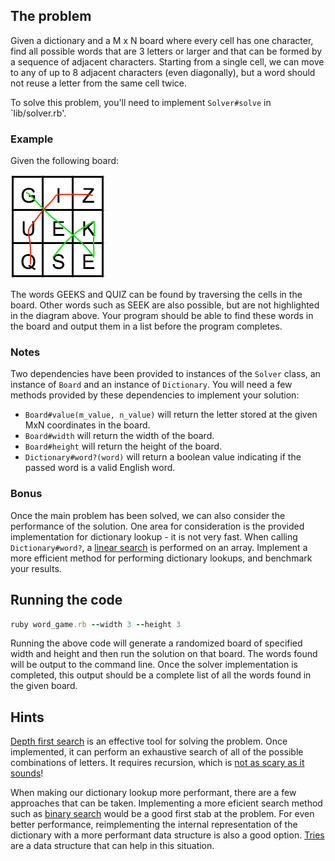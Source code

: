 ## The problem

Given a dictionary and a M x N board where every cell has one character, find all possible words that are 3 letters or larger and that can be formed by a sequence of adjacent characters. Starting from a single cell, we can move to any of up to 8 adjacent characters (even diagonally), but a word should not reuse a letter from the same cell twice.

To solve this problem, you'll need to implement `Solver#solve` in `lib/solver.rb'. 

### Example
Given the following board:

![board](https://github.com/ctrombley/word_game/raw/master/board.png)

The words GEEKS and QUIZ can be found by traversing the cells in the board.  Other words such as SEEK are also possible, but are not highlighted in the diagram above. Your program should be able to find these words in the board and output them in a list before the program completes.

### Notes
Two dependencies have been provided to instances of the `Solver` class, an instance of `Board` and an instance of `Dictionary`.  You will need a few methods provided by these dependencies to implement your solution:

* `Board#value(m_value, n_value)` will return the letter stored at the given MxN coordinates in the board.
* `Board#width` will return the width of the board.
* `Board#height` will return the height of the board.
* `Dictionary#word?(word)` will return a boolean value indicating if the passed word is a valid English word.

### Bonus
Once the main problem has been solved, we can also consider the performance of the solution.  One area for consideration is the provided implementation for dictionary lookup - it is not very fast.  When calling `Dictionary#word?`, a [linear search](https://www.studytonight.com/data-structures/linear-search-algorithm) is performed on an array.  Implement a more efficient method for performing dictionary lookups, and benchmark your results.

## Running the code
```ruby
ruby word_game.rb --width 3 --height 3
```

Running the above code will generate a randomized board of specified width and height and then run the solution on that board.  The words found will be output to the command line.  Once the solver implementation is completed, this output should be a complete list of all the words found in the given board.

## Hints
[Depth first search](https://medium.com/basecs/deep-dive-through-a-graph-dfs-traversal-8177df5d0f13) is an effective tool for solving the problem.  Once implemented, it can perform an exhaustive search of all of the possible combinations of letters.  It requires recursion, which is [not as scary as it sounds](https://medium.freecodecamp.org/recursion-is-not-hard-858a48830d83)!

When making our dictionary lookup more performant, there are a few approaches that can be taken.   Implementing a more eficient search method such as [binary search](https://www.studytonight.com/data-structures/binary-search-algorithm) would be a good first stab at the problem.  For even better performance, reimplementing the internal representation of the dictionary with a more performant data structure is also a good option. [Tries](https://medium.com/basecs/trying-to-understand-tries-3ec6bede0014) are a data structure that can help in this situation.
